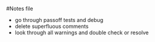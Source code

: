#Notes file
- go through passoff tests and debug
- delete superfluous comments
- look through all warnings and double check or resolve